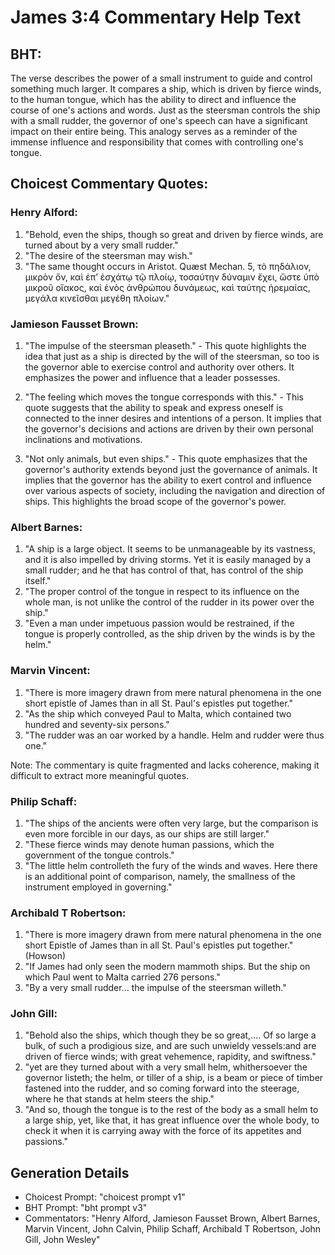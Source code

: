 # James 3:4 Commentary Help Text

## BHT:
The verse describes the power of a small instrument to guide and control something much larger. It compares a ship, which is driven by fierce winds, to the human tongue, which has the ability to direct and influence the course of one's actions and words. Just as the steersman controls the ship with a small rudder, the governor of one's speech can have a significant impact on their entire being. This analogy serves as a reminder of the immense influence and responsibility that comes with controlling one's tongue.

## Choicest Commentary Quotes:
### Henry Alford:
1. "Behold, even the ships, though so great and driven by fierce winds, are turned about by a very small rudder." 
2. "The desire of the steersman may wish." 
3. "The same thought occurs in Aristot. Quæst Mechan. 5, τὸ πηδάλιον, μικρὸν ὄν, καὶ ἐπʼ ἐσχάτῳ τῷ πλοίῳ, τοσαύτην δύναμιν ἔχει, ὥστε ὑπὸ μικροῦ οἴακος, καὶ ἑνὸς ἀνθρώπου δυνάμεως, καὶ ταύτης ἠρεμαίας, μεγάλα κινεῖσθαι μεγέθη πλοίων."

### Jamieson Fausset Brown:
1. "The impulse of the steersman pleaseth." - This quote highlights the idea that just as a ship is directed by the will of the steersman, so too is the governor able to exercise control and authority over others. It emphasizes the power and influence that a leader possesses.

2. "The feeling which moves the tongue corresponds with this." - This quote suggests that the ability to speak and express oneself is connected to the inner desires and intentions of a person. It implies that the governor's decisions and actions are driven by their own personal inclinations and motivations.

3. "Not only animals, but even ships." - This quote emphasizes that the governor's authority extends beyond just the governance of animals. It implies that the governor has the ability to exert control and influence over various aspects of society, including the navigation and direction of ships. This highlights the broad scope of the governor's power.

### Albert Barnes:
1. "A ship is a large object. It seems to be unmanageable by its vastness, and it is also impelled by driving storms. Yet it is easily managed by a small rudder; and he that has control of that, has control of the ship itself."
2. "The proper control of the tongue in respect to its influence on the whole man, is not unlike the control of the rudder in its power over the ship."
3. "Even a man under impetuous passion would be restrained, if the tongue is properly controlled, as the ship driven by the winds is by the helm."

### Marvin Vincent:
1. "There is more imagery drawn from mere natural phenomena in the one short epistle of James than in all St. Paul's epistles put together."
2. "As the ship which conveyed Paul to Malta, which contained two hundred and seventy-six persons."
3. "The rudder was an oar worked by a handle. Helm and rudder were thus one."

Note: The commentary is quite fragmented and lacks coherence, making it difficult to extract more meaningful quotes.

### Philip Schaff:
1. "The ships of the ancients were often very large, but the comparison is even more forcible in our days, as our ships are still larger."
2. "These fierce winds may denote human passions, which the government of the tongue controls."
3. "The little helm controlleth the fury of the winds and waves. Here there is an additional point of comparison, namely, the smallness of the instrument employed in governing."

### Archibald T Robertson:
1. "There is more imagery drawn from mere natural phenomena in the one short Epistle of James than in all St. Paul's epistles put together." (Howson)
2. "If James had only seen the modern mammoth ships. But the ship on which Paul went to Malta carried 276 persons." 
3. "By a very small rudder... the impulse of the steersman willeth."

### John Gill:
1. "Behold also the ships, which though they be so great,.... Of so large a bulk, of such a prodigious size, and are such unwieldy vessels:and are driven of fierce winds; with great vehemence, rapidity, and swiftness."
2. "yet are they turned about with a very small helm, whithersoever the governor listeth; the helm, or tiller of a ship, is a beam or piece of timber fastened into the rudder, and so coming forward into the steerage, where he that stands at helm steers the ship."
3. "And so, though the tongue is to the rest of the body as a small helm to a large ship, yet, like that, it has great influence over the whole body, to check it when it is carrying away with the force of its appetites and passions."


## Generation Details
- Choicest Prompt: "choicest prompt v1"
- BHT Prompt: "bht prompt v3"
- Commentators: "Henry Alford, Jamieson Fausset Brown, Albert Barnes, Marvin Vincent, John Calvin, Philip Schaff, Archibald T Robertson, John Gill, John Wesley"
